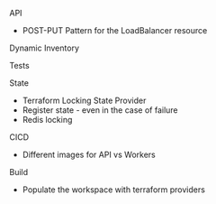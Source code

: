 API
  - POST-PUT Pattern for the LoadBalancer resource

Dynamic Inventory

Tests

State
  - Terraform Locking State Provider
  - Register state - even in the case of failure
  - Redis locking

CICD
  - Different images for API vs Workers

Build
 - Populate the workspace with terraform providers

